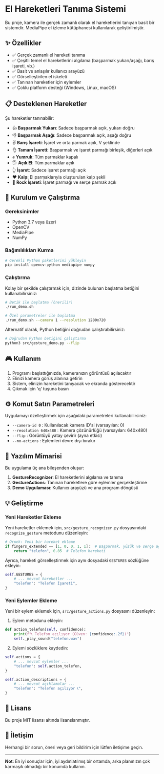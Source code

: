 # El Hareketleri Tanıma Sistemi

Bu proje, kamera ile gerçek zamanlı olarak el hareketlerini tanıyan basit bir sistemdir. MediaPipe el izleme kütüphanesi kullanılarak geliştirilmiştir.

## ✨ Özellikler

- ✅ Gerçek zamanlı el hareketi tanıma
- ✅ Çeşitli temel el hareketlerini algılama (başparmak yukarı/aşağı, barış işareti, vb.)
- ✅ Basit ve anlaşılır kullanıcı arayüzü
- ✅ Görselleştirilen el iskeleti
- ✅ Tanınan hareketler için eylemler
- ✅ Çoklu platform desteği (Windows, Linux, macOS)

## 📋 Desteklenen Hareketler

Şu hareketler tanınabilir:

- 👍 **Başparmak Yukarı**: Sadece başparmak açık, yukarı doğru
- 👎 **Başparmak Aşağı**: Sadece başparmak açık, aşağı doğru
- ✌️ **Barış İşareti**: İşaret ve orta parmak açık, V şeklinde
- 👌 **Tamam İşareti**: Başparmak ve işaret parmağı birleşik, diğerleri açık
- ✊ **Yumruk**: Tüm parmaklar kapalı
- 🖐️ **Açık El**: Tüm parmaklar açık
- 👆 **İşaret**: Sadece işaret parmağı açık
- ❤️ **Kalp**: El parmaklarıyla oluşturulan kalp şekli
- 🤘 **Rock İşareti**: İşaret parmağı ve serçe parmak açık

## 🚀 Kurulum ve Çalıştırma

### Gereksinimler

- Python 3.7 veya üzeri
- OpenCV
- MediaPipe
- NumPy

### Bağımlılıkları Kurma

```bash
# Gerekli Python paketlerini yükleyin
pip install opencv-python mediapipe numpy
```

### Çalıştırma

Kolay bir şekilde çalıştırmak için, dizinde bulunan başlatma betiğini kullanabilirsiniz:

```bash
# Betik ile başlatma (önerilir)
./run_demo.sh

# Özel parametreler ile başlatma
./run_demo.sh --camera 1 --resolution 1280x720
```

Alternatif olarak, Python betiğini doğrudan çalıştırabilirsiniz:

```bash
# Doğrudan Python betiğini çalıştırma
python3 src/gesture_demo.py --flip
```

## 🎮 Kullanım

1. Programı başlattığınızda, kameranızın görüntüsü açılacaktır
2. Elinizi kamera görüş alanına getirin
3. Sistem, elinizin hareketini tanıyacak ve ekranda gösterecektir
4. Çıkmak için 'q' tuşuna basın

## ⚙️ Komut Satırı Parametreleri

Uygulamayı özelleştirmek için aşağıdaki parametreleri kullanabilirsiniz:

- `--camera-id 0` : Kullanılacak kamera ID'si (varsayılan: 0)
- `--resolution 640x480` : Kamera çözünürlüğü (varsayılan: 640x480)
- `--flip` : Görüntüyü yatay çevirir (ayna etkisi)
- `--no-actions` : Eylemleri devre dışı bırakır

## 🔧 Yazılım Mimarisi

Bu uygulama üç ana bileşenden oluşur:

1. **GestureRecognizer**: El hareketlerini algılama ve tanıma
2. **GestureActions**: Tanınan hareketlere göre eylemler gerçekleştirme
3. **Demo Uygulaması**: Kullanıcı arayüzü ve ana program döngüsü

## 💡 Geliştirme

### Yeni Hareketler Ekleme

Yeni hareketler eklemek için, `src/gesture_recognizer.py` dosyasındaki `recognize_gesture` metodunu düzenleyin:

```python
# Örnek: Yeni bir hareket ekleme
if fingers_extended == [1, 0, 0, 1, 1]:  # Başparmak, yüzük ve serçe açık
    return "telefon", 0.85  # Telefon hareketi
```

Ayrıca, hareketi görselleştirmek için aynı dosyadaki `GESTURES` sözlüğüne ekleyin:

```python
self.GESTURES = {
    # ... mevcut hareketler ...
    "telefon": "Telefon İşareti",
}
```

### Yeni Eylemler Ekleme

Yeni bir eylem eklemek için, `src/gesture_actions.py` dosyasını düzenleyin:

1. Eylem metodunu ekleyin:
```python
def action_telefon(self, confidence):
    print(f"📞 Telefon açılıyor (Güven: {confidence:.2f})")
    self._play_sound("telefon.wav")
```

2. Eylemi sözlüklere kaydedin:
```python
self.actions = {
    # ... mevcut eylemler ...
    "telefon": self.action_telefon,
}

self.action_descriptions = {
    # ... mevcut açıklamalar ...
    "telefon": "Telefon açılıyor 📞",
}
```

## 📜 Lisans

Bu proje MIT lisansı altında lisanslanmıştır.

## 👥 İletişim

Herhangi bir sorun, öneri veya geri bildirim için lütfen iletişime geçin.

---

**Not**: En iyi sonuçlar için, iyi aydınlatılmış bir ortamda, arka planınızın çok karmaşık olmadığı bir konumda kullanın. 